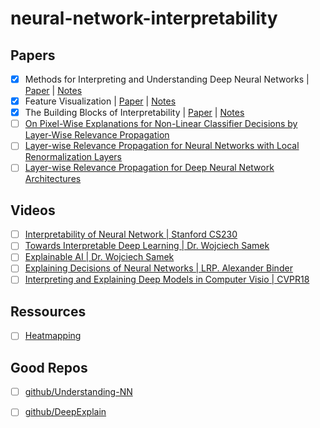 # neural-network-interpretability

## Papers
- [X] Methods for Interpreting and Understanding Deep Neural Networks | [Paper](https://arxiv.org/abs/1706.07979) | [Notes](./notes/notes_methods_from_interpreting_dnn.md) 
- [X] Feature Visualization | [Paper](https://distill.pub/2017/feature-visualization/) | [Notes](./notes/notes_feature_visualization.md) 
- [X] The Building Blocks of Interpretability | [Paper](https://distill.pub/2018/building-blocks/) | [Notes](./notes/notes_building_blocks.md) 
- [ ] [On Pixel-Wise Explanations for Non-Linear Classifier Decisions by Layer-Wise Relevance Propagation](https://journals.plos.org/plosone/article/file?id=10.1371/journal.pone.0130140&type=printable) 
- [ ] [Layer-wise Relevance Propagation for Neural Networks with Local Renormalization Layers](https://arxiv.org/pdf/1604.00825.pdf)
- [ ] [Layer-wise Relevance Propagation for Deep Neural Network Architectures](http://iphome.hhi.de/samek/pdf/BinICISA16.pdf)

## Videos
- [ ] [Interpretability of Neural Network | Stanford CS230](https://www.youtube.com/watch?v=gCJCgQW_LKc)
- [ ] [Towards Interpretable Deep Learning | Dr. Wojciech Samek](https://www.youtube.com/watch?v=rqIB3c9GQYQ&feature=youtu.be)
- [ ] [Explainable AI | Dr. Wojciech Samek](https://www.youtube.com/watch?v=AFC8yWzypss)
- [ ] [Explaining Decisions of Neural Networks | LRP. Alexander Binder](https://www.youtube.com/watch?v=xkN3WyNeuU0)
- [ ] [Interpreting and Explaining Deep Models in Computer Visio | CVPR18](https://www.youtube.com/watch?v=LtbM2phNI7I&)

## Ressources
- [ ] [Heatmapping](http://www.heatmapping.org/)

## Good Repos
- [ ] [github/Understanding-NN](https://github.com/1202kbs/Understanding-NN)
- [ ] [github/DeepExplain](https://github.com/marcoancona/DeepExplain)
  
